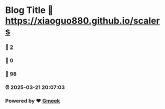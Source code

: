 # Blog Title :link: https://xiaoguo880.github.io/scalers 
### :page_facing_up: [2](https://xiaoguo880.github.io/scalers/tag.html) 
### :speech_balloon: 0 
### :hibiscus: 98 
### :alarm_clock: 2025-03-21 20:07:03 
### Powered by :heart: [Gmeek](https://github.com/Meekdai/Gmeek)
